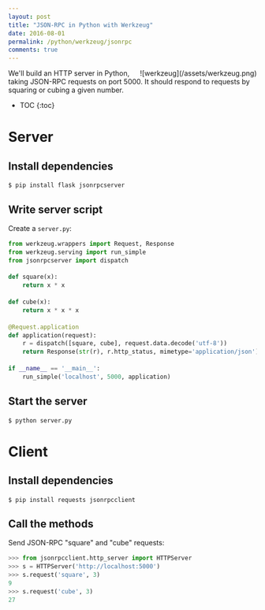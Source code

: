 ```yaml
---
layout: post
title: "JSON-RPC in Python with Werkzeug"
date: 2016-08-01
permalink: /python/werkzeug/jsonrpc
comments: true
---
```

<div style="float: right" markdown="1">
![werkzeug](/assets/werkzeug.png)
</div>

We'll build an HTTP server in Python, taking JSON-RPC requests on port
5000. It should respond to requests by squaring or cubing a given number.

* TOC
{:toc}

Server
======

Install dependencies
--------------------

``` shell
$ pip install flask jsonrpcserver
```

Write server script
-------------------

Create a `server.py`:

```python
from werkzeug.wrappers import Request, Response
from werkzeug.serving import run_simple
from jsonrpcserver import dispatch

def square(x):
    return x * x

def cube(x):
    return x * x * x

@Request.application
def application(request):
    r = dispatch([square, cube], request.data.decode('utf-8'))
    return Response(str(r), r.http_status, mimetype='application/json')

if __name__ == '__main__':
    run_simple('localhost', 5000, application)
```

Start the server
----------------

``` shell
$ python server.py
```

Client
======

Install dependencies
--------------------

``` shell
$ pip install requests jsonrpcclient
```

Call the methods
----------------

Send JSON-RPC "square" and "cube" requests:

```python
>>> from jsonrpcclient.http_server import HTTPServer
>>> s = HTTPServer('http://localhost:5000')
>>> s.request('square', 3)
9
>>> s.request('cube', 3)
27
```
